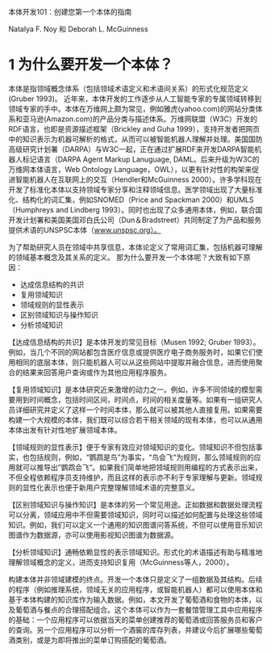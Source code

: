 本体开发101：创建您第一个本体的指南

Natalya F. Noy 和 Deborah L. McGuinness

# 1  为什么要开发一个本体？

本体是指领域概念体系（包括领域术语定义和术语间关系）的形式化规范定义(Gruber 1993)。 近年来，本体开发的工作逐步从人工智能专家的专属领域转移到领域专家的手中。本体在万维网上颇为常见，例如雅虎(yahoo.com)的网站分类体系和亚马逊(Amazon.com)的产品分类与描述体系。万维网联盟（W3C）开发的RDF语言，也即是资源描述框架（Brickley and Guha 1999），支持开发者把网页中的知识表示为机器可解析的格式，从而可以被智能机器人理解并处理。美国国防高级研究计划署（DARPA）与W3C一起，正在通过扩展RDF来开发DARPA智能机器人标记语言（DARPA Agent Markup Lanuguage, DAML。后来升级为W3C的万维网本体语言，Web Ontology  Language，OWL），以更有针对性的构架来促进智能机器人在互联网上的交互（Hendler和McGuinness 2000）。许多学科现在开发了标准化本体以支持领域专家分享和注释领域信息。医学领域出现了大量标准化、结构化的词汇集，例如SNOMED（Price and Spackman 2000）和UMLS（Humphreys and Lindberg 1993）。同时也出现了众多通用本体，例如，联合国开发计划署和美国美国邓白氏公司（Dun＆Bradstreet）共同制定了为产品和服务提供术语的UNSPSC本体（www.unspsc.org）。

为了帮助研究人员在领域中共享信息，本体论定义了常用词汇集，包括机器可理解的领域基本概念及其关系的定义。 那为什么要开发一个本体呢？大致有如下原因：
* 达成信息结构的共识
* 复用领域知识
* 领域规则的显性表示
* 区别领域知识与操作知识
* 分析领域知识


【达成信息结构的共识】是本体开发的常见目标（Musen 1992; Gruber 1993）。例如，当几个不同的网站都包含医疗信息或提供医疗电子商务服务时，如果它们使用相同的底层本体，则只能机器人可以从这些网站中提取并融合信息，进而使用聚合的结果来回答用户查询或作为其他应用程序服务。

【复用领域知识】是本体研究近来激增的动力之一。例如，许多不同领域的模型需要用到时间概念，包括时间区间，时间点，时间的相关度量等。如果有一组研究人员详细研究并定义了这样一个时间本体，那么就可以被其他人直接复用。如果需要构建一个大规模的本体，我们既可以综合若干相关领域的现有本体，也可以从通用本体出发有针对性地扩展领域本体。

【领域规则的显性表示】便于专家有效应对领域知识的变化。领域知识不但包括事实，也包括规则，例如，“鹦鹉是鸟”为事实，“鸟会飞“为规则，那么领域规则的应用就可以推导出”鹦鹉会飞“。如果我们简单地把领域规则用编程的方式表示出来，不但全程依赖程序员支持维护，而且这样的表示亦不利于专家理解与更新。领域规则的显性化表示也便于新用户完整理解领域术语的完整意义。

【区别领域知识与操作知识】是本体的另一个常见用途。正如数据和数据处理流程可以分离，领域应用中不但需要领域知识，同时可以描述如何配置与处理这些领域知识。例如，我们可以定义一个通用的知识图谱问答系统，不但可以使用音乐知识图谱作为数据源，亦可以使用影视知识图谱为数据源。

【分析领域知识】通畅依赖显性的表示领域知识。形式化的术语描述有助与精准地理解领域概念的定义，进而支持知识复用（McGuinness等人，2000）。

构建本体并非领域建模的终点。开发一个本体只是定义了一组数据及其结构。后续的程序（例如推理系统，领域无关的应用程序，或智能机器人）都可以使用本体和基于本体构建的知识库作为输入数据。例如，本文开发了葡萄酒和食物的本体，以及葡萄酒与餐点的合理搭配组合。这个本体可以作为一套餐馆管理工具中应用程序的基础：一个应用程序可以依据当天的菜单创建推荐的葡萄酒或回答服务员和客户的查询。另一个应用程序可以分析一个酒窖的库存列表，并建议今后扩展哪些葡萄酒类别，或是为即将推出的菜单订购搭配的葡萄酒。


